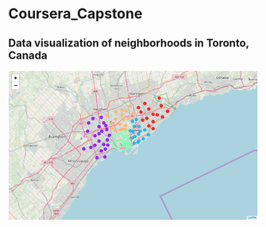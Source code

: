 # Coursera_Capstone
## Data visualization of neighborhoods in Toronto, Canada
![Toronto](https://github.com/twmcintire/Coursera_Capstone/blob/master/Toronto_Canada.PNG)

